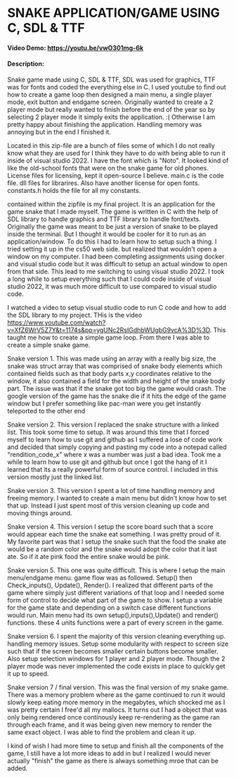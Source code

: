 # SNAKE APPLICATION/GAME USING C, SDL & TTF
#### Video Demo:  https://youtu.be/vwO301mg-6k
#### Description:
Snake game made using C, SDL & TTF, SDL was used for graphics, TTF was for fonts and coded the everything else in C. I used youtube to find out how to create a game loop then designed a main menu, a single player mode, exit button and endgame screen. Originally wanted to create a 2 player mode but really wanted to finish before the end of the year so by selecting 2 player mode it simply exits the application. :( Otherwise I am pretty happy about finishing the application. Handling memory was annoying but in the end I finished it.

Located in this zip-file are a bunch of files some of which I do not really know what they are used for I think they have to do with being able to run it inside of visual studio 2022. I have the font which is "Noto". It looked kind of like the old-school fonts that were on the snake game for old phones. License files for licensing, kept it open-source I believe. main.c is the code file. dll files for librarires. Also have another license for open fonts. constants.h holds the file for all my constants. 

contained within the zipfile is my final project. It is an application for the game snake that I made myself. The game is written in C with the help of SDL library to handle graphics and TTF library to handle font/texts. Originally the game was meant to be just a version of snake to be played inside the terminal. But I thought it would be cooler for it to run as an application/window. To do this I had to learn how to setup such a thing. I tried setting it up in the cs50 web side. but realized that wouldn't open a window on my computer. I had been completing assignments using docker and visual studio code but it was difficult to setup an actual window to open from that side. This lead to me switching to using visual studio 2022. I took a long while to setup everything such that I could code inside of visual studio 2022, it was much more difficult to use compared to visual studio code.

I watched a video to setup visual studio code to run C code and how to add the SDL library to my project. THis is the video https://www.youtube.com/watch?v=XfZ6WrV5Z7Y&t=1174s&pp=ygUNc2RsIGdhbWUgbG9vcA%3D%3D. This taught me how to create a simple game loop. From there I was able to create a simple snake game.

Snake version 1. This was made using an array with a really big size, the snake was struct array that was comprised of snake body elements which contained fields such as that body parts x,y coordinates relative to the window, it also contained a field for the width and height of the snake body part. The issue was that if the snake got too big the game would crash. The google version of the game has the snake die if it hits the edge of the game window but I prefer something like pac-man were you get instantly teleported to the other end

Snake version 2. This version I replaced the snake structure with a linked list. This took some time to setup. It was around this time that I forced myself to learn how to use git and github as I suffered a lose of code work and decided that simply copying and pasting my code into a notepad called "rendition_code_x" where x was a number was just a bad idea. Took me a while to learn how to use git and github but once I got the hang of it I learned that its a really powerful form of source control. I included in this version mostly just the linked list.

Snake version 3. This version  I spent a lot of time handling memory and freeing memory. I wanted to create a main menu but didn't know how to set that up. Instead I just spent most of this version cleaning up code and moving things around.

Snake version 4. This version I setup the score board such that a score would appear each time the snake eat something. I was pretty proud of it. My favorite part was that I setup the snake such that the food the snake ate would be a random color and the snake would adopt the color that it last ate. So if it ate pink food the entire snake would be pink.

Snake version 5. This one was quite difficult. This is where I setup the main menu/endgame menu. game flow was as followed. Setup() then Check_inputs(), Update(), Render(). I realized that different parts of the game where simply just different variations of that loop and I needed some form of control to decide what part of the game to show. I setup a variable for the game state and depending on a switch case different functions would run. Main menu had its own setup(),inputs(),Update() and render() functions. these 4 units functions were a part of every screen in the game.

Snake version 6. I spent the majority of this version cleaning everything up. handling memory issues. Setup some modularity with respect to screen size such that if the screen becomes smaller certain buttons become smaller. Also setup selection windows for 1 player and 2 player mode. Though the 2 player mode was never implemented the code exists in place to quickly get it up to speed.

Snake version 7 / final version. This was the final version of my snake game. There was a memory problem where as the game continued to run it would slowly keep eating more memory in the megabytes, which shocked me as I was pretty certain I free'd all my mallocs. It turns out I had a object that was only being rendered once continously keep re-rendering as the game ran through each frame, and it was being given new memory to render the same exact object. I was able to find the problem and clean it up.

I kind of wish I had more time to setup and finish all the components of the game, I still have a lot more ideas to add in but I realized I would never actually "finish" the game as there is always something mroe that can be added.
